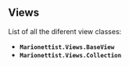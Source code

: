 ## Views

List of all the diferent view classes:

* **`Marionettist.Views.BaseView`**
* **`Marionettist.Views.Collection`**
